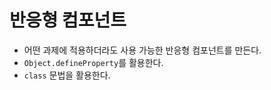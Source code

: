 # 반응형 컴포넌트

- 어떤 과제에 적용하더라도 사용 가능한 반응형 컴포넌트를 만든다.
- `Object.defineProperty`를 활용한다.
- `class` 문법을 활용한다.